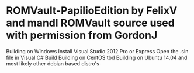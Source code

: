 ROMVault-PapilioEdition by FelixV and mandl
ROMVault source used with permission from GordonJ
========
 Building on Windows
   Install Visual Studio 2012 Pro or Express
     Open the .sln file in Visual C#
       Build
       Building on CentOS
         tbd
          Building on Ubuntu 14.04 and most likely other debian based distro's
          
